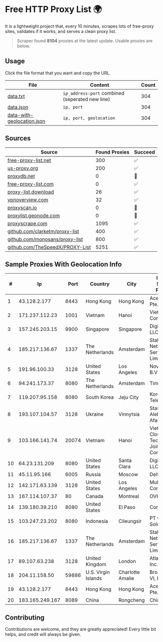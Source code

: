 
# Free HTTP Proxy List 🌍

It is a lightweight project that, every 10 minutes, scrapes lots of free-proxy sites, validates if it works, and serves a clean proxy list.


> Scraper found **8104** proxies at the latest update. Usable proxies are below.

## Usage

Click the file format that you want and copy the URL.


|File|Content|Count|
|----|-------|-----|
|[data.txt](https://raw.githubusercontent.com/themiralay/Proxy-List-World/master/data.txt)|`ip_address:port` combined (seperated new line)|304|
|[data.json](https://raw.githubusercontent.com/themiralay/Proxy-List-World/master/data.json)|`ip, port`|304|
|[data-with-geolocation.json](https://raw.githubusercontent.com/themiralay/Proxy-List-World/master/data-with-geolocation.json)|`ip, port, geolocation`|304|

## Sources

|Source|Found Proxies|Succeed|
|------|-------------|-------|
|[free-proxy-list.net](https://free-proxy-list.net)|300|✅|
|[us-proxy.org](https://www.us-proxy.org)|200|✅|
|[proxydb.net](http://proxydb.net)|0|🚫|
|[free-proxy-list.com](https://free-proxy-list.com/?page=&port=&type%5B%5D=http&type%5B%5D=https&up_time=0&search=Search)|0|✅|
|[proxy-list.download](https://www.proxy-list.download/HTTP)|26|✅|
|[vpnoverview.com](https://vpnoverview.com/privacy/anonymous-browsing/free-proxy-servers)|32|✅|
|[proxyscan.io](https://www.proxyscan.io)|0|🚫|
|[proxylist.geonode.com](https://proxylist.geonode.com/api/proxy-list?limit=300&page=1&sort_by=lastChecked&sort_type=desc&protocols=http,https)|0|🚫|
|[proxyscrape.com](https://api.proxyscrape.com/v2/?request=displayproxies&protocol=http&timeout=10000&country=all&ssl=all&anonymity=all)|1095|✅|
|[github.com/clarketm/proxy-list](https://raw.githubusercontent.com/clarketm/proxy-list/master/proxy-list-raw.txt)|400|✅|
|[github.com/monosans/proxy-list](https://raw.githubusercontent.com/monosans/proxy-list/main/proxies/http.txt)|800|✅|
|[github.com/TheSpeedX/PROXY-List](https://raw.githubusercontent.com/TheSpeedX/PROXY-List/master/http.txt)|5251|✅|


## Sample Proxies With Geolocation Info

|#|Ip|Port|Country|City|Internet Service Provider|
|-|--|----|-------|----|-------------------------|
|1|43.128.2.177|8443|Hong Kong|Hong Kong|Aceville Pte.ltd|
|2|171.237.112.23|1001|Vietnam|Hanoi|Viettel Corporation|
|3|157.245.203.15|9900|Singapore|Singapore|DigitalOcean, LLC|
|4|185.217.136.67|1337|The Netherlands|Amsterdam|Stallion Network Services Limited|
|5|191.96.100.33|3128|United States|Los Angeles|NovoServe B.V.|
|6|94.241.173.37|8080|The Netherlands|Amsterdam|TimeWeb Ltd.|
|7|119.207.95.158|8080|South Korea|Jeju City|Korea Telecom|
|8|193.107.104.57|3128|Ukraine|Vinnytsia|Stasishen Aleksandr Afanasiyovich|
|9|103.166.141.74|20074|Vietnam|Hanoi|Viet NAM Cloud Technology Joint Stock Company|
|10|64.23.131.209|8080|United States|Santa Clara|DigitalOcean, LLC|
|11|45.11.95.166|6005|Russia|Moscow|Delta Ltd|
|12|142.171.63.139|3128|United States|Los Angeles|Multacom Corporation|
|13|167.114.107.37|80|Canada|Montreal|OVH SAS|
|14|139.180.39.210|8080|United States|El Paso|Conterra|
|15|103.247.23.202|8080|Indonesia|Cileungsir|PT wifian Solution|
|16|185.217.136.67|1337|The Netherlands|Amsterdam|Stallion Network Services Limited|
|17|89.107.63.238|3128|United Kingdom|London|Atlantic.net, Inc.|
|18|204.11.158.50|59886|U.S. Virgin Islands|Charlotte Amalie|Broadband VI, LLC|
|19|43.128.2.177|8443|Hong Kong|Hong Kong|Aceville Pte.ltd|
|20|183.165.249.167|8089|China|Rongcheng|Chinanet|



## Contributing

Contributions are welcome, and they are greatly appreciated! Every
little bit helps, and credit will always be given.

